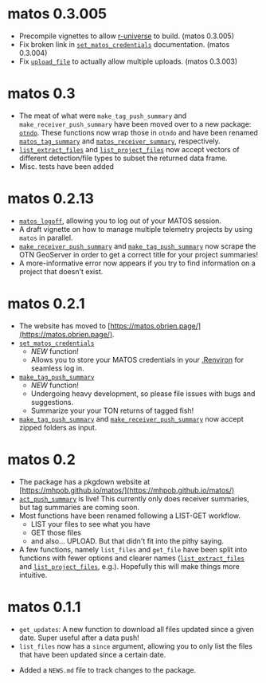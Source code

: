 # matos 0.3.005
  - Precompile vignettes to allow [r-universe](https://mhpob.r-universe.dev/matos) to build. (matos 0.3.005)
  - Fix broken link in [`set_matos_credentials`](https://matos.obrien.page/reference/set_matos_credentials.html) documentation. (matos 0.3.004)
  - Fix [`upload_file`](https://matos.obrien.page/reference/upload_file.html) to actually allow multiple uploads. (matos 0.3.003)

# matos 0.3

  - The meat of what were `make_tag_push_summary` and `make_receiver_push_summary` have been moved over to a new package: [`otndo`](https://otndo.obrien.page). These functions now wrap those in `otndo` and have been renamed [`matos_tag_summary`](https://matos.obrien.page/reference/matos_tag_summary.html) and [`matos_receiver_summary`](https://matos.obrien.page/reference/matos_receiver_summary.html), respectively.
  - [`list_extract_files`](https://matos.obrien.page/reference/list_extract_files.html) and [`list_project_files`](https://matos.obrien.page/reference/list_project_files.html) now accept vectors of different detection/file types to subset the returned data frame.
  - Misc. tests have been added

# matos 0.2.13

  - [`matos_logoff`](https://matos.obrien.page/reference/matos_logoff.html), allowing you to log out of your MATOS session.
  - A draft vignette on how to manage multiple telemetry projects by using `matos` in parallel.
  - [`make_receiver_push_summary`](https://matos.obrien.page/reference/make_receiver_push_summary.html) and [`make_tag_push_summary`](https://matos.obrien.page/reference/make_tag_push_summary.html) now scrape the OTN GeoServer in order to get a correct title for your project summaries!
  - A more-informative error now appears if you try to find information on a project that doesn't exist.

# matos 0.2.1

  - The website has moved to [https://matos.obrien.page/](https://matos.obrien.page/).
  - [`set_matos_credentials`](https://matos.obrien.page/reference/set_matos_credentials.html) 
    - *NEW* function!
    - Allows you to store your MATOS credentials in your [.Renviron](https://rstats.wtf/r-startup.html#renviron) for seamless log in.
  - [`make_tag_push_summary`](https://matos.obrien.page/reference/make_tag_push_summary.html)
    - *NEW* function!
    - Undergoing heavy development, so please file issues with bugs and suggestions.
    - Summarize your your TON returns of tagged fish!
  - [`make_tag_push_summary`](https://matos.obrien.page/reference/make_tag_push_summary.html) and [`make_receiver_push_summary`](https://matos.obrien.page/reference/make_receiver_push_summary.html) now accept zipped folders as input.

# matos 0.2

  - The package has a pkgdown website at [https://mhpob.github.io/matos/](https://mhpob.github.io/matos/)
  - [`act_push_summary`](https://mhpob.github.io/matos/reference/act_push_summary.html) is live! This currently only does receiver summaries, but tag summaries are coming soon.
  - Most functions have been renamed following a LIST-GET workflow.
    - LIST your files to see what you have
    - GET those files
    - and also... UPLOAD. But that didn't fit into the pithy saying.
  - A few functions, namely `list_files` and `get_file` have been split into functions with fewer options and clearer names ([`list_extract_files`](https://matos.obrien.page/reference/list_extract_files.html) and [`list_project_files`](https://matos.obrien.page/reference/list_project_files.html), e.g.). Hopefully this will make things more intuitive.
  
# matos 0.1.1
  - `get_updates`: A new function to download all files updated since a given date. Super useful after a data push!
  - `list_files` now has a `since` argument, allowing you to only list the files that have been updated since a certain date.
* Added a `NEWS.md` file to track changes to the package.
